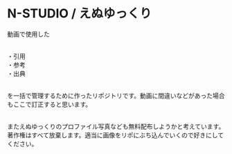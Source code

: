 # N-STUDIO / えぬゆっくり
動画で使用した<br><br>

・引用<br>
・参考<br>
・出典<br><br>

を一括で管理するために作ったリポジトリです。動画に間違いなどがあった場合もここで訂正すると思います。<br><br>

またえぬゆっくりのプロファイル写真なども無料配布しようかと考えています。著作権はすべて放棄します。適当に画像をリポにぶち込んでいくので好きにしてください。